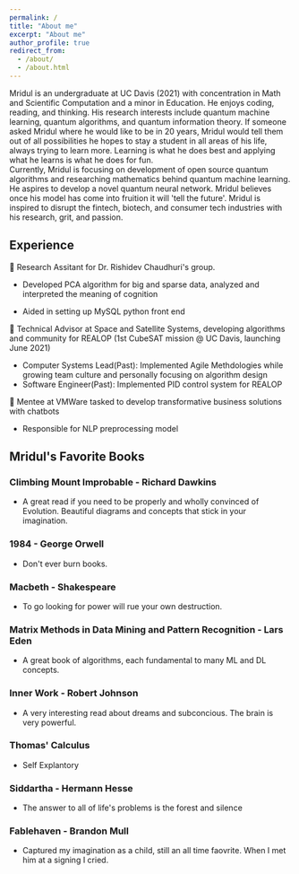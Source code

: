 ```yaml
---
permalink: /
title: "About me"
excerpt: "About me"
author_profile: true
redirect_from: 
  - /about/
  - /about.html
---
```

Mridul is an undergraduate at UC Davis (2021) with concentration in Math and Scientific Computation and a minor in Education. He enjoys coding, reading, and thinking. His research interests include quantum machine learning, quantum algorithms, and quantum information theory. If someone asked Mridul where he would like to be in 20 years, Mridul would tell them out of all possibilities he hopes to stay a student in all areas of his life, always trying to learn more. Learning is what he does best and applying what he learns is what he does for fun.    
Currently, Mridul is focusing on development of open source quantum algorithms and researching mathematics behind quantum machine learning. He aspires to develop a novel quantum neural network. Mridul believes once his model has come into fruition it will 'tell the future'. Mridul is inspired to disrupt the fintech, biotech, and consumer tech industries with his research, grit, and passion. 

## Experience     

🧠 Research Assitant for Dr. Rishidev Chaudhuri's group.     

* Developed PCA algorithm for big and sparse data, analyzed and interpreted the meaning of cognition     

* Aided in setting up MySQL python front end         

📡  Technical Advisor at Space and Satellite Systems, developing algorithms and community for REALOP (1st CubeSAT mission @ UC Davis, launching June 2021)      

* Computer Systems Lead(Past): Implemented Agile Methdologies while growing team culture and personally focusing on algorithm design     
* Software Engineer(Past): Implemented PID control system for REALOP     

🤖 Mentee at VMWare tasked to develop transformative business solutions with chatbots       
* Responsible for NLP preprocessing model     
 
 ## Mridul's Favorite Books
 
### Climbing Mount Improbable - Richard Dawkins     
 * A great read if you need to be properly and wholly convinced of Evolution. Beautiful diagrams and concepts that stick in your imagination.     
### 1984 - George Orwell    
 * Don't ever burn books.    
### Macbeth - Shakespeare    
 * To go looking for power will rue your own destruction.    
### Matrix Methods in Data Mining and Pattern Recognition - Lars Eden     
 * A great book of algorithms, each fundamental to many ML and DL concepts.      
### Inner Work - Robert Johnson     
 * A very interesting read about dreams and subconcious. The brain is very powerful.    
### Thomas' Calculus
 * Self Explantory 
### Siddartha - Hermann Hesse
 * The answer to all of life's problems is the forest and silence
### Fablehaven - Brandon Mull    
 * Captured my imagination as a child, still an all time faovrite. When I met him at a signing I cried.   




